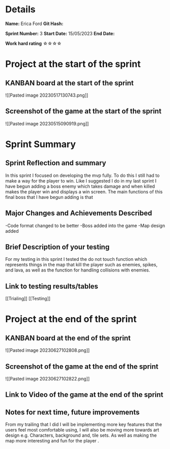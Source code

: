 
# Details
**Name:**
Erica Ford
**Git Hash:**

**Sprint Number:**
3
**Start Date:**
15/05/2023
**End Date:**

**Work hard rating**
☆☆☆☆

# Project at the start of the sprint
## **KANBAN board at the start of the sprint**
![[Pasted image 20230517130743.png]]
## **Screenshot of the game at the start of the sprint**
![[Pasted image 20230515090919.png]]
# Sprint Summary
## **Sprint Reflection and summary**
In this sprint I focused on developing the mvp fully. To do this I still had to make a way for the player to win. Like I suggested I do in my last sprint I have begun adding a boss enemy which takes damage and when killed makes the player win and displays a win screen. 
The main functions of this final boss that I have begun adding is that


## **Major Changes and Achievements Described**
-Code format changed to be better
-Boss added into the game
-Map design added


## **Brief Description of your testing**
For my testing in this sprint I tested the do not touch function which represents things in the map that kill the player such as enemies, spikes, and lava, as well as the function for handling collisions with enemies. 

## **Link to testing results/tables**
[[Trialing]]
[[Testing]]
# Project at the end of the sprint
## **KANBAN board at the end of the sprint**
![[Pasted image 20230627102808.png]]
## **Screenshot of the game at the end of the sprint**
![[Pasted image 20230627102822.png]]
## Link to **Video of the game at the end of the sprint**


## **Notes for next time, future improvements**
From my trailing  that I did I will be implementing more key features that the users feel most comfortable using, I will also be moving more towards art design e.g. Characters, background and, tile sets. As well as making the map more interesting and fun for the player .